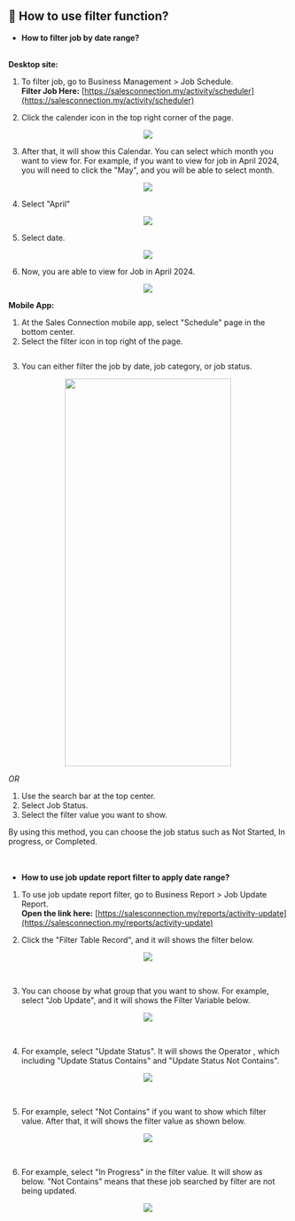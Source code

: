 
## 🔑 How to use filter function?

- **How to filter job by date range?**<br><br>

**Desktop site:**<br>

1. To filter job, go to Business Management > Job Schedule.<br>
   **Filter Job Here:** [https://salesconnection.my/activity/scheduler](https://salesconnection.my/activity/scheduler)

2. Click the calender icon in the top right corner of the page.

<p align="center">
    <img src="https://github.com/SalesConnection/support-docs/blob/main/static/img/edited/Job%20Filter%20by%20date%20range%20step%201.png">
  </p>

3. After that, it will show this Calendar. You can select which month you want to view for. For example, if you want to view for job in April 2024, you will need to click the "May", and you will be able to select month.<br>

<p align="center">
    <img src="https://github.com/SalesConnection/support-docs/blob/main/static/img/edited/Job%20Filter%20by%20date%20range%20step%202.png">
  </p>

4. Select "April"

<p align="center">
    <img src="https://github.com/SalesConnection/support-docs/blob/main/static/img/edited/Job%20Filter%20by%20date%20range%20step%203.png">
  </p>

5. Select date.

<p align="center">
    <img src="https://github.com/SalesConnection/support-docs/blob/main/static/img/edited/Job%20Filter%20by%20date%20range%20step%204.png">
  </p>

6. Now, you are able to view for Job in April 2024.

<p align="center">
    <img src="https://github.com/SalesConnection/support-docs/blob/main/static/img/edited/Job%20Filter%20by%20date%20range%20output.png">
  </p>

**Mobile App:**<br>
  1. At the Sales Connection mobile app, select "Schedule" page in the bottom center.
  2. Select the filter icon in top right of the page.<br>

<p align="center">
    <img src="">
  </p>

  3. You can either filter the job by date, job category, or job status.<br>

<p align="center">
    <img src="https://github.com/SalesConnection/support-docs/blob/main/static/img/original/App%20Job%20filter%20ori%202.jpg" width="300" height="700">
  </p>
   
*OR* <br>

1. Use the search bar at the top center.
2. Select Job Status.
3. Select the filter value you want to show.<br>

By using this method, you can choose the job status such as Not Started, In progress, or Completed.<br><br><br>

- **How to use job update report filter to apply date range?**<br>

1. To use job update report filter, go to Business Report > Job Update Report.<br>
   **Open the link here:** [https://salesconnection.my/reports/activity-update](https://salesconnection.my/reports/activity-update)

2. Click the "Filter Table Record", and it will shows the filter below.

<p align="center">
    <img src="https://github.com/SalesConnection/support-docs/blob/main/static/img/edited/Job%20Update%20Report%20edited%20step%201.png">
  </p><br>

3. You can choose by what group that you want to show. For example, select "Job Update", and it will shows the Filter Variable below.<br>

<p align="center">
    <img src="https://github.com/SalesConnection/support-docs/blob/main/static/img/edited/Job%20Update%20Report%20edited%20step%202%20.png">
  </p><br>

4. For example, select "Update Status". It will shows the Operator , which including "Update Status Contains" and "Update Status Not Contains".

 <p align="center">
    <img src="https://github.com/SalesConnection/support-docs/blob/main/static/img/edited/Job%20Update%20Report%20edited%20step%203.png">
  </p><br>

5. For example, select "Not Contains" if you want to show which filter value. After that, it will shows the filter value as shown below.

 <p align="center">
    <img src="https://github.com/SalesConnection/support-docs/blob/main/static/img/edited/Job%20Update%20Report%20edited%20Step%204.png">
  </p><br>

6. For example, select "In Progress" in the filter value. It will show as below. "Not Contains" means that these job searched by filter are not being updated.

 <p align="center">
    <img src="https://github.com/SalesConnection/support-docs/blob/main/static/img/edited/Job%20Update%20Report%20edited%20Step%205.png">
  </p><br>

